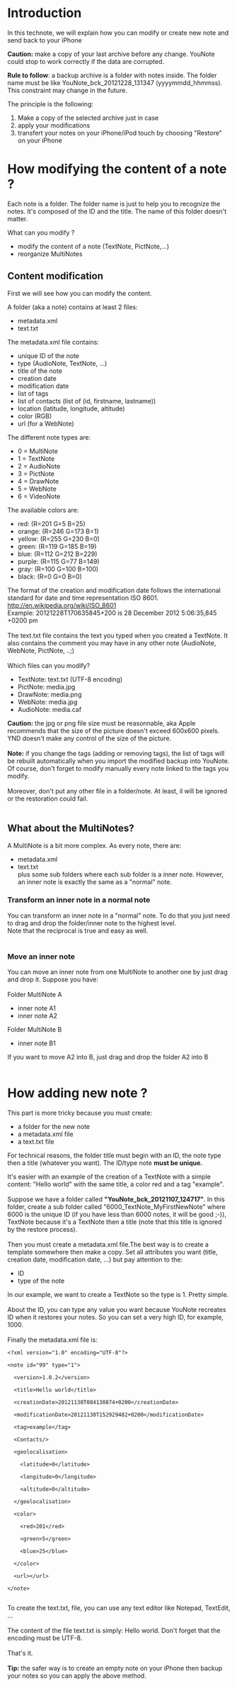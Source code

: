# Introduction #

In this technote, we will explain how you can modify or create new note and send back to your iPhone

**Caution:** make a copy of your last archive before any change. YouNote could stop to work correctly if the data are corrupted.

**Rule to follow**: a backup archive is a folder with notes inside. The folder name must be like YouNote\_bck\_20121228\_131347 (yyyymmdd\_hhmmss). This constraint may change in the future.

The principle is the following:
  1. Make a copy of the selected archive just in case
  1. apply your modifications
  1. transfert your notes on your iPhone/iPod touch by choosing "Restore" on your iPhone

# How modifying the content of a note ? #
Each note is a folder. The folder name is just to help you to recognize the notes. It's composed of the ID and the title. The name of this folder doesn't matter.

What can you modify ?
  * modify the content of a note (TextNote, PictNote,...)
  * reorganize MultiNotes

## Content modification ##
First we will see how you can modify the content.

A folder (aka a note) contains at least 2 files:
  * metadata.xml
  * text.txt

The metadata.xml file contains:

  * unique ID of the note
  * type (AudioNote, TextNote, ...)
  * title of the note
  * creation date
  * modification date
  * list of tags
  * list of contacts (list of (id, firstname, lastname))
  * location (latitude, longitude, altitude)
  * color (RGB)
  * url (for a WebNote)

The different note types are:
  * 0 = MultiNote
  * 1 = TextNote
  * 2 = AudioNote
  * 3 = PictNote
  * 4 = DrawNote
  * 5 = WebNote
  * 6 = VideoNote

The available colors are:
  * red: (R=201 G=5 B=25)
  * orange: (R=246 G=173 B=1)
  * yellow: (R=255 G=230 B=0)
  * green: (R=119 G=185 B=19)
  * blue: (R=112 G=212 B=229)
  * purple: (R=115 G=77 B=149)
  * gray: (R=100 G=100 B=100)
  * black: (R=0 G=0 B=0)

The format of the creation and modification date follows the international standard for date and time representation ISO 8601. http://en.wikipedia.org/wiki/ISO_8601<br>
Example: 20121228T170635845+200 is 28 December 2012 5:06:35,845 +0200 pm<br>
<br>
The text.txt file contains the text you typed when you created a TextNote. It also contains the comment you may have in any other note (AudioNote, WebNote, PictNote, ..;)<br>
<br>
Which files can you modify?<br>
<ul><li>TextNote: text.txt (UTF-8 encoding)<br>
</li><li>PictNote: media.jpg<br>
</li><li>DrawNote: media.png<br>
</li><li>WebNote: media.jpg<br>
</li><li>AudioNote: media.caf</li></ul>

<b>Caution:</b> the jpg or png file size must be reasonnable, aka Apple recommends that the size of the picture doesn't exceed 600x600 pixels. YND doesn't make any control of the size of the picture.<br>
<br>
<b>Note:</b> if you change the tags (adding or removing tags), the list of tags will be rebuilt automatically when you import the modified backup into YouNote. Of course, don't forget to modify manually every note linked to the tags you modify.<br>
<br>
Moreover, don't put any other file in a folder/note. At least, il will be ignored or the restoration could fail.<br>
<br>
<h2>What about the MultiNotes?</h2>
A MultiNote is a bit more complex. As every note, there are:<br>
<ul><li>metadata.xml<br>
</li><li>text.txt<br>
plus some sub folders where each sub folder is a inner note. However, an inner note is exactly the same as a "normal" note.</li></ul>

<h3>Transform an inner note in a normal note</h3>
You can transform an inner note in a "normal" note. To do that you just need to drag and drop the folder/inner note to the highest level.<br>
Note that the reciprocal is true and easy as well.<br>
<br>
<h3>Move an inner note</h3>
You can move an inner note from one MultiNote to another one by just drag and drop it. Suppose you have:<br>
<br>
Folder MultiNote A<br>
<ul><li>inner note A1<br>
</li><li>inner note A2</li></ul>

Folder MultiNote B<br>
<ul><li>inner note B1</li></ul>

If you want to move A2 into B, just drag and drop the folder A2 into B<br>
<br>
<h1>How adding new note ?</h1>
This part is more tricky because you must create:<br>
<ul><li>a folder for the new note<br>
</li><li>a metadata.xml file<br>
</li><li>a text.txt file</li></ul>

For technical reasons, the folder title must begin with an ID, the note type then a title (whatever you want). The ID/type note <b>must be unique.</b>

It's easier with an example of the creation of a TextNote with a simple content: "Hello world" with the same title, a color red and a tag "example".<br>
<br>
Suppose we have a folder called <b>"YouNote_bck_20121107_124717"</b>. In this folder, create a sub folder called "6000_TextNote_MyFirstNewNote" where 6000 is the unique ID (if you have less than 6000 notes, it will be good ;-)), TextNote because it's a TextNote then a title (note that this title is ignored by the restore process).<br>
<br>
Then you must create a metadata.xml file.The best way is to create a template somewhere then make a copy. Set all attributes you want (title, creation date, modification date, …) but pay attention to the:<br>
<ul><li>ID<br>
</li><li>type of the note</li></ul>

In our example, we want to create a TextNote so the type is 1. Pretty simple.<br>
<br>
About the ID, you can type any value you want because YouNote recreates ID when it restores your notes. So you can set a very high ID, for example, 1000.<br>
<br>
Finally the metadata.xml file is:<br>
<pre><code>&lt;?xml version="1.0" encoding="UTF-8"?&gt;<br>
&lt;note id="99" type="1"&gt;<br>
  &lt;version&gt;1.0.2&lt;/version&gt;<br>
  &lt;title&gt;Hello world&lt;/title&gt;<br>
  &lt;creationDate&gt;20121130T084130874+0200&lt;/creationDate&gt;<br>
  &lt;modificationDate&gt;20121130T152929482+0200&lt;/modificationDate&gt;<br>
  &lt;tag&gt;example&lt;/tag&gt;<br>
  &lt;Contacts/&gt;<br>
  &lt;geolocalisation&gt;<br>
    &lt;latitude&gt;0&lt;/latitude&gt;<br>
    &lt;longitude&gt;0&lt;/longitude&gt;<br>
    &lt;altitude&gt;0&lt;/altitude&gt;<br>
  &lt;/geolocalisation&gt;<br>
  &lt;color&gt;<br>
    &lt;red&gt;201&lt;/red&gt;<br>
    &lt;green&gt;5&lt;/green&gt;<br>
    &lt;blue&gt;25&lt;/blue&gt;<br>
  &lt;/color&gt;<br>
  &lt;url&gt;&lt;/url&gt;<br>
&lt;/note&gt;<br>
</code></pre>
To create the text.txt, file, you can use any text editor like Notepad, TextEdit, ...<br>
<br>
The content of the file text.txt is simply: Hello world. Don't forget that the encoding must be UTF-8.<br>
<br>
That's it.<br>
<br>
<b>Tip:</b> the safer way is to create an empty note on your iPhone then backup your notes so you can apply the above method.